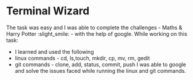 # Terminal Wizard

The task was easy and I was able to complete the challenges - Maths & Harry Potter :slight_smile: - with the help of google. 
While working on this task:
  - I learned and used the following 
  - linux commands - cd, ls,touch, mkdir, cp, mv, rm, gedit
  - git commands - clone, add, status, commit, push
I was able to google and solve the issues faced while running the linux and git commands.

